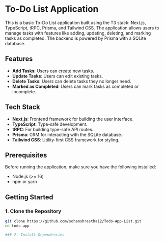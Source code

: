 # To-Do List Application

This is a basic To-Do List application built using the T3 stack: Next.js, TypeScript, tRPC, Prisma, and Tailwind CSS. The application allows users to manage tasks with features like adding, updating, deleting, and marking tasks as completed. The backend is powered by Prisma with a SQLite database.

## Features

- **Add Tasks**: Users can create new tasks.
- **Update Tasks**: Users can edit existing tasks.
- **Delete Tasks**: Users can delete tasks they no longer need.
- **Marked as Completed**: Users can mark tasks as completed or incomplete.

## Tech Stack

- **Next.js**: Frontend framework for building the user interface.
- **TypeScript**: Type-safe development.
- **tRPC**:  For building type-safe API routes.
- **Prisma**: ORM for interacting with the SQLite database.
- **Tailwind CSS**: Utility-first CSS framework for styling.

## Prerequisites

Before running the application, make sure you have the following installed:

- Node.js (>= 16)
- npm or yarn  

## Getting Started

### 1. Clone the Repository

```bash
git clone https://github.com/sohanshrestha12/Todo-App-List.git
cd todo-app

### 2. Install Dependencies

